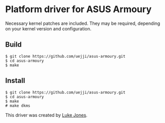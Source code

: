 # Platform driver for ASUS Armoury
Necessary kernel patches are included.  They may be required, depending on your kernel version and configuration.

## Build
```shell
$ git clone https://github.com/uejji/asus-armoury.git
$ cd asus-armoury
$ make
```

## Install
```shell
$ git clone https://github.com/uejji/asus-armoury.git
$ cd asus-armoury
$ make
# make dkms
```

This driver was created by [Luke Jones](https://github.com/flukejones/).
